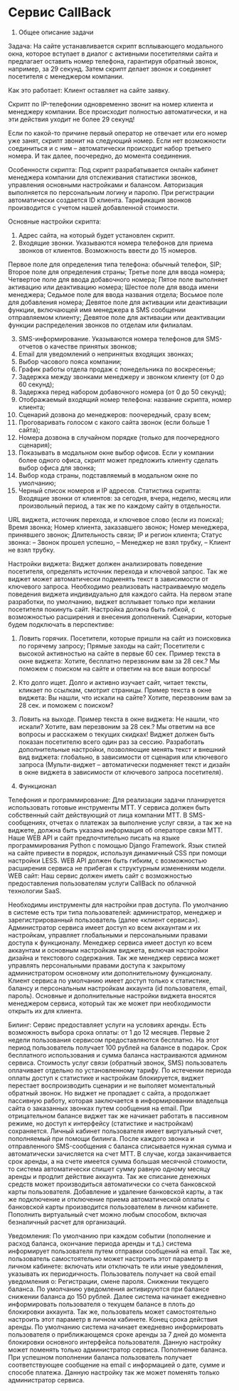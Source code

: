 # Сервис CallBack

1. Общее описание задачи

Задача:
На сайте устанавливается скрипт всплывающего модального окна, которое вступает в диалог с активными посетителями сайта и предлагает оставить номер телефона, гарантируя обратный звонок, например, за 29 секунд. Затем скрипт делает звонок и соединяет посетителя с менеджером компании.

Как это работает:
Клиент оставляет на сайте заявку.


Скрипт по IP-телефонии одновременно звонит на номер клиента и менеджеру компании. Все происходит полностью автоматически, и на эти действия уходит не более 29 секунд!

Если по какой-то причине первый оператор не отвечает или его номер уже занят, скрипт звонит на следующий номер. Если нет возможности соединиться и с ним – автоматически происходит набор третьего номера. И так далее, поочередно, до момента соединения.

Особенности скрипта:
Под скрипт разрабатывается онлайн кабинет менеджера компании для отслеживания статистики звонков, управления основными настройками и балансом. Авторизация выполняется по персональным логину и паролю. При регистрации автоматически создается ID клиента. Тарификация звонков производится с учетом нашей добавленной стоимости.


Основные настройки скрипта:
1. Адрес сайта, на который будет установлен скрипт.
2. Входящие звонки. Указываются номера телефонов для приема звонков от клиентов. Возможность ввести до 15 номеров.


Первое поле для определения типа телефона: обычный телефон, SIP;
Второе поле для определения страны;
Третье поле для ввода номера;
Четвертое поле для ввода добавочного номера;
Пятое поле выполняет активацию или деактивацию номера;
Шестое поле для ввода имени менеджера;
Седьмое поле для ввода названия отдела;
Восьмое поле для добавления номера;
Девятое поле для активации или деактивации функции, включающей имя менеджера в SMS сообщении отправляемом клиенту;
Девятое поле для активации или деактивации функции распределения звонков по отделам или филиалам.

3. SMS-информирование. Указываются номера телефонов для SMS-отчетов о качестве принятых звонков;
4. Email для уведомлений о непринятых входящих звонках;
5. Выбор часового пояса компании;
6. График работы отдела продаж с понедельника по воскресенье;
7. Задержка между звонками менеджеру и звонком клиенту (от 0 до 60 секунд);
8. Задержка перед набором добавочного номера (от 0 до 50 секунд);
9. Отображаемый входящий номер телефона: название скрипта, номер клиента;
10. Сценарий дозвона до менеджеров: поочередный, сразу всем;
11. Проговаривать голосом с какого сайта звонок (если больше 1 сайта);
12. Номера дозвона в случайном порядке (только для поочередного сценария);
13. Показывать в модальном окне выбор офисов. Если у компании более одного офиса, скрипт может предложить клиенту сделать выбор офиса для звонка;
14. Выбор кода страны, подставляемый в модальном окне по умолчанию;
15. Черный список номеров и IP адресов.
Статистика скрипта:
Входящие звонки от клиентов: за сегодня, вчера, неделю, месяц или произвольный период, а так же по каждому сайту в отдельности.

URL виджета, источник перехода, и ключевое слово (если из поиска);
Время звонка;
Номер клиента, заказавшего звонок;
Номер менеджера, принявшего звонок;
Длительность связи;
IP и регион клиента;
Статус звонка: 
– Звонок прошел успешно, 
– Менеджер не взял трубку, 
– Клиент не взял трубку.

Настройки виджета:
Виджет должен анализировать поведение посетителя, определять источник перехода и ключевой запрос. Так же виджет может автоматически подменять текст в зависимости от ключевого запроса.
Необходимо реализовать настраиваемую модель поведения виджета индивидуально для каждого сайта. На первом этапе разработки, по умолчанию, виджет всплывает только при желании посетителя покинуть сайт. Настройка должна быть гибкой, с возможностью расширения и внесения дополнений.
Сценарии, которые будем подключать в перспективе:
1. Ловить горячих.
Посетители, которые пришли на сайт из поисковика по горячему запросу;
Прямые заходы на сайт;
Посетители с высокой активностью на сайте в первые 60 сек.
Пример текста в окне виджета: Хотите, бесплатно перезвоним вам за 28 сек.? Мы поможем с поиском на сайте и ответим на все ваши вопросы!
2. Кто долго ищет.
Долго и активно изучает сайт, читает тексты, кликает по ссылкам, смотрит страницы.
Пример текста в окне виджета: Вы нашли, что искали на сайте? Хотите, перезвоним вам за 28 сек. и поможем с поиском?
3. Ловить на выходе.
Пример текста в окне виджета: Не нашли, что искали? Хотите, вам перезвоним за 28 сек.? Мы ответим на все вопросы и расскажем о текущих скидках!
Виджет должен быть показан посетителю всего один раз за сессию.
Разработать дополнительные настройки, позволяющие менять текст и внешний вид виджета: глобально, в зависимости от сценария или ключевого запроса (Мульти-виджет – автоматически подменяет текст и дизайн в окне виджета в зависимости от ключевого запроса посетителя).

2. Функционал

Телефония и программирование:
Для реализации задачи планируется использовать готовые инструменты МТТ.
У сервиса должен быть собственный сайт действующий от лица компании МТТ. В SMS-сообщениях, отчетах о платежах за выполнение услуг связи, а так же на виджете, должна быть указана информация об операторе связи МТТ.
Наше WEB API и сайт предпочтительно писать на языке программирования Python с помощью Django Framework. Язык стилей на сайте привести в порядок, используя динамичный CSS при помощи настройки LESS.
WEB API должен быть гибким, с возможностью расширения сервиса не прибегая к структурным изменениям модели.
WEB сайт:
Наш сервис должен иметь сайт с возможностью предоставления пользователям услуги CallBack по облачной технологии SaaS.

Необходимы инструменты для настройки прав доступа. По умолчанию в системе есть три типа пользователей: администратор, менеджер и зарегистрированный пользователь (далее «клиент сервиса»).
Администратор сервиса имеет доступ ко всем аккаунтам и их настройкам, управляет глобальными и персональными правами доступа к функционалу.
Менеджер сервиса имеет доступ ко всем аккаунтам и основным настройкам виджета, включая настройки дизайна и текстового содержания. Так же менеджер сервиса может управлять персональными правами доступа к закрытому администратором основному или дополнительному функционалу.
Клиент сервиса по умолчанию имеет доступ только к статистике, балансу и персональным настройкам аккаунта (id пользователя, email, пароль). Основные и дополнительные настройки виджета вносятся менеджером сервиса, который так же может при необходимости открыть их для клиента.

Билинг:
Сервис предоставляет услуги на условиях аренды. 
Есть возможность выбора срока оплаты: от 1 до 12 месяцев.
Первые 2 недели пользования сервисом предоставляются бесплатно. На этот период пользователь получает 100 рублей на балансе в подарок. Срок бесплатного использования и сумма баланса настраиваются админом сервиса.
Стоимость услуг связи (обратный звонок, SMS) пользователь оплачивает отдельно по установленному тарифу.
По истечении периода оплаты доступ к статистике и настройкам блокируется, виджет перестает воспроизводить сценарии и не выполяет моментальный обратный звонок. Но виджет не пропадает с сайта, а продолжает пассивную работу, которая заключается в информировании владельца сайта о заказанных звонках путем сообщения на email.
При отрицательном балансе виджет так же начинает работать в пассивном режиме, но доступ к интерфейсу (статистике и настройкам) сохраняется.
Личный кабинет пользователя имеет виртуальный счет, пополняемый при помощи билинга. После каждого звонка и отправленного SMS-сообщения с баланса списывается нужная сумма и автоматически зачисляется на счет МТТ. 
В случае, когда заканчивается срок аренды, а на счете имеется сумма большая месячной стоимости, то система автоматически спишет сумму равную одному месяцу аренды и продлит действие аккаунта.
Так же списание денежных средств может производиться автоматически со счета банковской карты пользователя. Добавление и удаление банковской карты, а так же подключение и отключение приема автоматической оплаты с банковской карты производится пользователем в личном кабинете.
Пополнить виртуальный счет можно любым способом, включая безналичный расчет для организаций.

Уведомления:
По умолчанию при каждом событии (пополнение и расход баланса, окончание периода аренды и т.д.) система информирует пользователя путем отправки сообщений на email.
Так же, пользователь самостоятельно может настроить этот параметр в личном кабинете: включать или отключать те или иные уведомления, указывать их периодичность.
Пользователь получает на свой email уведомления о:
Регистрации, смене пароля.
Снижении текущего баланса. 
По умолчанию уведомления активируются при балансе снижении баланса до 150 рублей. Далее система начинает ежедневно информировать пользователя о текущем балансе в плоть до блокировки аккаунта. Так же, пользователь может самостоятельно настроить этот параметр в личном кабинете.
Конец срока действия аренды.
По умолчанию система начинает ежедневно информировать пользователя о приближающемся сроке аренды за 7 дней до момента блокировки основного интерфейса пользователя. Данную настройку может поменять только администратор сервиса.
Пополнение баланса.
При успешном пополнении баланса пользователь получает соответствующее сообщение на email с информацией о дате, сумме и способе платежа. Данную настройку так же может поменять только администратор сервиса.
